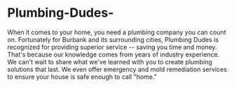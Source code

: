 # Plumbing-Dudes-
When it comes to your home, you need a plumbing company you can count on. Fortunately for Burbank and its surrounding cities, Plumbing Dudes is recognized for providing superior service -- saving you time and money. That's because our knowledge comes from years of industry experience. We can't wait to share what we've learned with you to create plumbing solutions that last. We even offer emergency and mold remediation services to ensure your house is safe enough to call "home."

